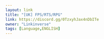 ```yaml
---
layout: link
title: "[UK] FPS/RTS/RPG"
link: https://discord.gg/0TzxyhJax4nDbITe
owner: "Linkinverse"
tags: [Language,ENGLISH]
---
```

